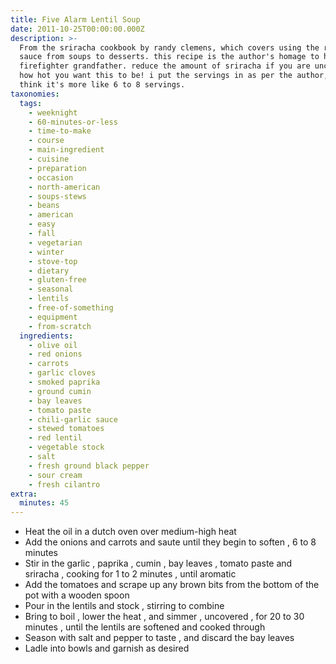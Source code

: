 ```yaml
---
title: Five Alarm Lentil Soup
date: 2011-10-25T00:00:00.000Z
description: >-
  From the sriracha cookbook by randy clemens, which covers using the rooster
  sauce from soups to desserts. this recipe is the author's homage to his
  firefighter grandfather. reduce the amount of sriracha if you are uncertain of
  how hot you want this to be! i put the servings in as per the author, but i
  think it's more like 6 to 8 servings.
taxonomies:
  tags:
    - weeknight
    - 60-minutes-or-less
    - time-to-make
    - course
    - main-ingredient
    - cuisine
    - preparation
    - occasion
    - north-american
    - soups-stews
    - beans
    - american
    - easy
    - fall
    - vegetarian
    - winter
    - stove-top
    - dietary
    - gluten-free
    - seasonal
    - lentils
    - free-of-something
    - equipment
    - from-scratch
  ingredients:
    - olive oil
    - red onions
    - carrots
    - garlic cloves
    - smoked paprika
    - ground cumin
    - bay leaves
    - tomato paste
    - chili-garlic sauce
    - stewed tomatoes
    - red lentil
    - vegetable stock
    - salt
    - fresh ground black pepper
    - sour cream
    - fresh cilantro
extra:
  minutes: 45
---
```

 - Heat the oil in a dutch oven over medium-high heat
 - Add the onions and carrots and saute until they begin to soften , 6 to 8 minutes
 - Stir in the garlic , paprika , cumin , bay leaves , tomato paste and sriracha , cooking for 1 to 2 minutes , until aromatic
 - Add the tomatoes and scrape up any brown bits from the bottom of the pot with a wooden spoon
 - Pour in the lentils and stock , stirring to combine
 - Bring to boil , lower the heat , and simmer , uncovered , for 20 to 30 minutes , until the lentils are softened and cooked through
 - Season with salt and pepper to taste , and discard the bay leaves
 - Ladle into bowls and garnish as desired
